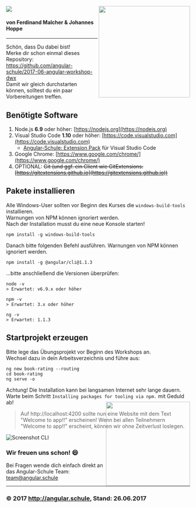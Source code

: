 <img src="http://assets.angular.schule/logo-angular-power-workshop.png">
<img src="http://assets.angular.schule/DeveloperWeek2017.png" width="250" align="right">

#### **von Ferdinand Malcher & Johannes Hoppe**

<hr>

Schön, dass Du dabei bist!  
Merke dir schon einmal dieses Repository: https://github.com/angular-schule/2017-06-angular-workshop-dwx  
Damit wir gleich durchstarten können, solltest du ein paar Vorbereitungen treffen.


## Benötigte Software

1. Node.js **6.9** oder höher: [https://nodejs.org](https://nodejs.org)
2. Visual Studio Code **1.10** oder höher: [https://code.visualstudio.com](https://code.visualstudio.com)
   * [Angular-Schule: Extension Pack](https://marketplace.visualstudio.com/items?itemName=angular-schule.angular-schule-extension-pack) für Visual Studio Code 
3. Google Chrome: [https://www.google.com/chrome/](https://www.google.com/chrome/)
4. OPTIONAL: ~~Git (und ggf. ein Client wie GitExtensions: [https://gitextensions.github.io](https://gitextensions.github.io))~~


## Pakete installieren

Alle Windows-User sollten vor Beginn des Kurses die `windows-build-tools` installieren.  
Warnungen von NPM können ignoriert werden.  
Nach der Installation musst du eine neue Konsole starten!

```
npm install -g windows-build-tools
```

Danach bitte folgenden Befehl ausführen. Warnungen von NPM können ignoriert werden. 

```
npm install -g @angular/cli@1.1.3
```

...bitte anschließend die Versionen überprüfen:

```
node -v
> Erwartet: v6.9.x oder höher

npm -v
> Erwartet: 3.x oder höher

ng -v
> Erwartet: 1.1.3

```

## Startprojekt erzeugen

Bitte lege das Übungsprojekt vor Beginn des Workshops an.  
Wechsel dazu in dein Arbeitsverzeichnis und führe aus:  

```
ng new book-rating --routing
cd book-rating
ng serve -o
```

Achtung! Die Installation kann bei langsamen Internet sehr lange dauern.
Warte beim Schritt `Installing packages for tooling via npm.` mit Geduld ab!


> Auf http://localhost:4200 sollte nun eine Website mit dem Text "Welcome to app!!" erscheinen!
Wenn bei allen Teilnehmern "Welcome to app!!" erscheint, können wir ohne Zeitverlust loslegen.

![Screenshot CLI](http://assets.angular.schule/chrome_cli_welcome.png)

<img src="http://assets.angular.schule/angularjungs.jpg" height="230" align="right" style="margin-top: -120px">

### Wir freuen uns schon! :smile: 

Bei Fragen wende dich einfach direkt an das Angular-Schule Team:  
team@angular.schule

<hr>

### &copy; 2017 http://angular.schule, Stand: 26.06.2017


